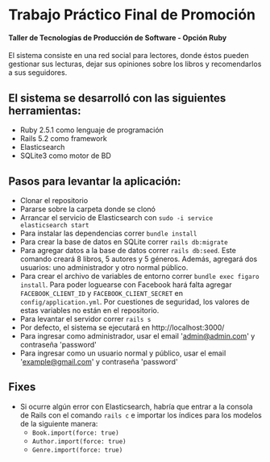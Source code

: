 # Trabajo Práctico Final de Promoción

#### Taller de Tecnologías de Producción de Software - Opción Ruby

El sistema consiste en una red social para lectores, donde éstos pueden gestionar sus lecturas, dejar sus opiniones sobre los libros y recomendarlos a sus seguidores.

## El sistema se desarrolló con las siguientes herramientas:

- Ruby 2.5.1 como lenguaje de programación
- Rails 5.2 como framework
- Elasticsearch
- SQLite3 como motor de BD

## Pasos para levantar la aplicación:

- Clonar el repositorio
- Pararse sobre la carpeta donde se clonó
- Arrancar el servicio de Elasticsearch con `sudo -i service elasticsearch start`
- Para instalar las dependencias correr `bundle install`
- Para crear la base de datos en SQLite correr `rails db:migrate`
- Para agregar datos a la base de datos correr `rails db:seed`. Este comando creará 8 libros, 5 autores y 5 géneros. Además, agregará dos usuarios: uno administrador y otro normal público.
- Para crear el archivo de variables de entorno correr `bundle exec figaro install`. Para poder loguearse con Facebook hará falta agregar `FACEBOOK_CLIENT_ID` y `FACEBOOK_CLIENT_SECRET` en `config/application.yml`. Por cuestiones de seguridad, los valores de estas variables no están en el repositorio.
- Para levantar el servidor correr `rails s`
- Por defecto, el sistema se ejecutará en http://localhost:3000/
- Para ingresar como administrador, usar el email 'admin@admin.com' y contraseña 'password'
- Para ingresar como un usuario normal y público, usar el email 'example@gmail.com' y contraseña 'password'

## Fixes

- Si ocurre algún error con Elasticsearch, habría que entrar a la consola de Rails con el comando `rails c` e importar los índices para los modelos de la siguiente manera:
  - `Book.import(force: true)`
  - `Author.import(force: true)`
  - `Genre.import(force: true)`
